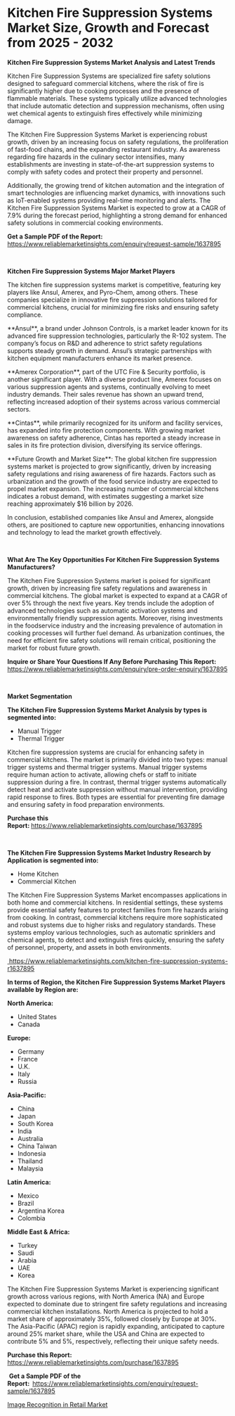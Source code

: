 <p><h1>Kitchen Fire Suppression Systems Market Size, Growth and Forecast from 2025 - 2032</h1></p><p><strong>Kitchen Fire Suppression Systems Market Analysis and Latest Trends</strong></p>
<p><p>Kitchen Fire Suppression Systems are specialized fire safety solutions designed to safeguard commercial kitchens, where the risk of fire is significantly higher due to cooking processes and the presence of flammable materials. These systems typically utilize advanced technologies that include automatic detection and suppression mechanisms, often using wet chemical agents to extinguish fires effectively while minimizing damage.</p><p>The Kitchen Fire Suppression Systems Market is experiencing robust growth, driven by an increasing focus on safety regulations, the proliferation of fast-food chains, and the expanding restaurant industry. As awareness regarding fire hazards in the culinary sector intensifies, many establishments are investing in state-of-the-art suppression systems to comply with safety codes and protect their property and personnel.</p><p>Additionally, the growing trend of kitchen automation and the integration of smart technologies are influencing market dynamics, with innovations such as IoT-enabled systems providing real-time monitoring and alerts. The Kitchen Fire Suppression Systems Market is expected to grow at a CAGR of 7.9% during the forecast period, highlighting a strong demand for enhanced safety solutions in commercial cooking environments.</p></p>
<p><strong>Get a Sample PDF of the Report:&nbsp;</strong> <a href="https://www.reliablemarketinsights.com/enquiry/request-sample/1637895?utm_campaign=2885&utm_medium=2&utm_source=Github&utm_content=ia&utm_term=07032025&utm_id=kitchen-fire-suppression-systems">https://www.reliablemarketinsights.com/enquiry/request-sample/1637895</a></p>
<p>&nbsp;</p>
<p><strong>Kitchen Fire Suppression Systems Major Market Players</strong></p>
<p><p>The kitchen fire suppression systems market is competitive, featuring key players like Ansul, Amerex, and Pyro-Chem, among others. These companies specialize in innovative fire suppression solutions tailored for commercial kitchens, crucial for minimizing fire risks and ensuring safety compliance.</p><p>**Ansul**, a brand under Johnson Controls, is a market leader known for its advanced fire suppression technologies, particularly the R-102 system. The company’s focus on R&D and adherence to strict safety regulations supports steady growth in demand. Ansul’s strategic partnerships with kitchen equipment manufacturers enhance its market presence.</p><p>**Amerex Corporation**, part of the UTC Fire & Security portfolio, is another significant player. With a diverse product line, Amerex focuses on various suppression agents and systems, continually evolving to meet industry demands. Their sales revenue has shown an upward trend, reflecting increased adoption of their systems across various commercial sectors.</p><p>**Cintas**, while primarily recognized for its uniform and facility services, has expanded into fire protection components. With growing market awareness on safety adherence, Cintas has reported a steady increase in sales in its fire protection division, diversifying its service offerings.</p><p>**Future Growth and Market Size**: The global kitchen fire suppression systems market is projected to grow significantly, driven by increasing safety regulations and rising awareness of fire hazards. Factors such as urbanization and the growth of the food service industry are expected to propel market expansion. The increasing number of commercial kitchens indicates a robust demand, with estimates suggesting a market size reaching approximately $16 billion by 2026.</p><p>In conclusion, established companies like Ansul and Amerex, alongside others, are positioned to capture new opportunities, enhancing innovations and technology to lead the market growth effectively.</p></p>
<p>&nbsp;</p>
<p><strong>What Are The Key Opportunities For Kitchen Fire Suppression Systems Manufacturers?</strong></p>
<p><p>The Kitchen Fire Suppression Systems market is poised for significant growth, driven by increasing fire safety regulations and awareness in commercial kitchens. The global market is expected to expand at a CAGR of over 5% through the next five years. Key trends include the adoption of advanced technologies such as automatic activation systems and environmentally friendly suppression agents. Moreover, rising investments in the foodservice industry and the increasing prevalence of automation in cooking processes will further fuel demand. As urbanization continues, the need for efficient fire safety solutions will remain critical, positioning the market for robust future growth.</p></p>
<p><strong>Inquire or Share Your Questions If Any Before Purchasing This Report:</strong> <a href="https://www.reliablemarketinsights.com/enquiry/pre-order-enquiry/1637895?utm_campaign=2885&utm_medium=2&utm_source=Github&utm_content=ia&utm_term=07032025&utm_id=kitchen-fire-suppression-systems">https://www.reliablemarketinsights.com/enquiry/pre-order-enquiry/1637895</a></p>
<p>&nbsp;</p>
<p><strong>Market Segmentation</strong></p>
<p><strong>The Kitchen Fire Suppression Systems Market Analysis by types is segmented into:</strong></p>
<p><ul><li>Manual Trigger</li><li>Thermal Trigger</li></ul></p>
<p><p>Kitchen fire suppression systems are crucial for enhancing safety in commercial kitchens. The market is primarily divided into two types: manual trigger systems and thermal trigger systems. Manual trigger systems require human action to activate, allowing chefs or staff to initiate suppression during a fire. In contrast, thermal trigger systems automatically detect heat and activate suppression without manual intervention, providing rapid response to fires. Both types are essential for preventing fire damage and ensuring safety in food preparation environments.</p></p>
<p><strong>Purchase this Report:&nbsp;</strong><a href="https://www.reliablemarketinsights.com/purchase/1637895?utm_campaign=2885&utm_medium=2&utm_source=Github&utm_content=ia&utm_term=07032025&utm_id=kitchen-fire-suppression-systems">https://www.reliablemarketinsights.com/purchase/1637895</a></p>
<p>&nbsp;</p>
<p><strong>The Kitchen Fire Suppression Systems Market Industry Research by Application is segmented into:</strong></p>
<p><ul><li>Home Kitchen</li><li>Commercial Kitchen</li></ul></p>
<p><p>The Kitchen Fire Suppression Systems Market encompasses applications in both home and commercial kitchens. In residential settings, these systems provide essential safety features to protect families from fire hazards arising from cooking. In contrast, commercial kitchens require more sophisticated and robust systems due to higher risks and regulatory standards. These systems employ various technologies, such as automatic sprinklers and chemical agents, to detect and extinguish fires quickly, ensuring the safety of personnel, property, and assets in both environments.</p></p>
<p><a href="https://www.reliablemarketinsights.com/kitchen-fire-suppression-systems-r1637895?utm_campaign=2885&utm_medium=2&utm_source=Github&utm_content=ia&utm_term=07032025&utm_id=kitchen-fire-suppression-systems">&nbsp;https://www.reliablemarketinsights.com/kitchen-fire-suppression-systems-r1637895</a></p>
<p><strong>In terms of Region, the Kitchen Fire Suppression Systems Market Players available by Region are:</strong></p>
<p>
    <p> <strong> North America: </strong>
        <ul>
            <li>United States</li>
            <li>Canada</li>
        </ul>
        </p> 
    <p> <strong> Europe: </strong>
        <ul>
            <li>Germany</li>
            <li>France</li>
            <li>U.K.</li>
            <li>Italy</li>
            <li>Russia</li>
        </ul>
        </p> 
    <p> <strong> Asia-Pacific: </strong>
        <ul>
            <li>China</li>
            <li>Japan</li>
            <li>South Korea</li>
            <li>India</li>
            <li>Australia</li>
            <li>China Taiwan</li>
            <li>Indonesia</li>
            <li>Thailand</li>
            <li>Malaysia</li>
        </ul>
        </p> 
    <p> <strong> Latin America: </strong>
        <ul>
            <li>Mexico</li>
            <li>Brazil</li>
            <li>Argentina Korea</li>
            <li>Colombia</li>
        </ul>
        </p> 
    <p> <strong> Middle East & Africa: </strong>
        <ul>
            <li>Turkey</li>
            <li>Saudi</li>
            <li>Arabia</li>
            <li>UAE</li>
            <li>Korea</li>
        </ul>
    </p>
    </p>
<p><p>The Kitchen Fire Suppression Systems Market is experiencing significant growth across various regions, with North America (NA) and Europe expected to dominate due to stringent fire safety regulations and increasing commercial kitchen installations. North America is projected to hold a market share of approximately 35%, followed closely by Europe at 30%. The Asia-Pacific (APAC) region is rapidly expanding, anticipated to capture around 25% market share, while the USA and China are expected to contribute 5% and 5%, respectively, reflecting their unique safety needs.</p></p>
<p><strong>Purchase this Report: </strong><a href="https://www.reliablemarketinsights.com/purchase/1637895?utm_campaign=2885&utm_medium=2&utm_source=Github&utm_content=ia&utm_term=07032025&utm_id=kitchen-fire-suppression-systems">https://www.reliablemarketinsights.com/purchase/1637895</a></p>
<p>&nbsp;<strong>Get a Sample PDF of the Report:&nbsp;&nbsp;</strong><a href="https://www.reliablemarketinsights.com/enquiry/request-sample/1637895?utm_campaign=2885&utm_medium=2&utm_source=Github&utm_content=ia&utm_term=07032025&utm_id=kitchen-fire-suppression-systems">https://www.reliablemarketinsights.com/enquiry/request-sample/1637895</a></p>
<p><strong></strong></p>
<p><p><a href="https://github.com/berbelsagwan/Market-Research-Report-List-1/blob/main/image-recognition-in-retail-market.md?utm_campaign=2885&utm_medium=2&utm_source=Github&utm_content=ia&utm_term=07032025&utm_id=kitchen-fire-suppression-systems">Image Recognition in Retail Market</a></p></p>